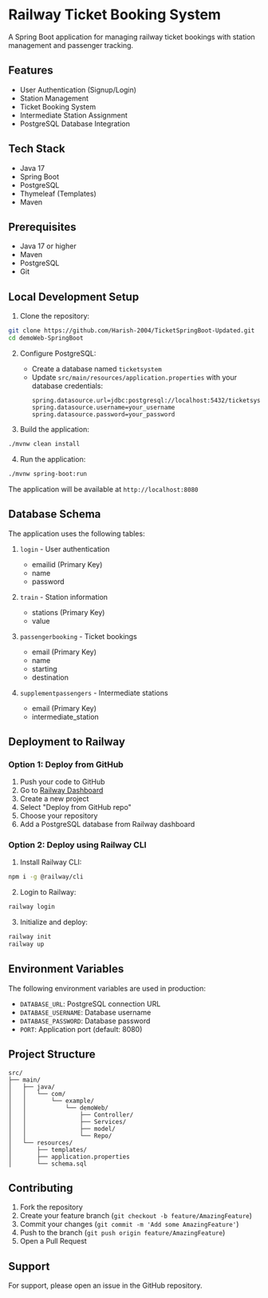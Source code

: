 # Railway Ticket Booking System

A Spring Boot application for managing railway ticket bookings with station management and passenger tracking.

## Features

- User Authentication (Signup/Login)
- Station Management
- Ticket Booking System
- Intermediate Station Assignment
- PostgreSQL Database Integration

## Tech Stack

- Java 17
- Spring Boot
- PostgreSQL
- Thymeleaf (Templates)
- Maven

## Prerequisites

- Java 17 or higher
- Maven
- PostgreSQL
- Git

## Local Development Setup

1. Clone the repository:
```bash
git clone https://github.com/Harish-2004/TicketSpringBoot-Updated.git
cd demoWeb-SpringBoot
```

2. Configure PostgreSQL:
   - Create a database named `ticketsystem`
   - Update `src/main/resources/application.properties` with your database credentials:
     ```properties
     spring.datasource.url=jdbc:postgresql://localhost:5432/ticketsystem
     spring.datasource.username=your_username
     spring.datasource.password=your_password
     ```

3. Build the application:
```bash
./mvnw clean install
```

4. Run the application:
```bash
./mvnw spring-boot:run
```

The application will be available at `http://localhost:8080`

## Database Schema

The application uses the following tables:

1. `login` - User authentication
   - emailid (Primary Key)
   - name
   - password

2. `train` - Station information
   - stations (Primary Key)
   - value

3. `passengerbooking` - Ticket bookings
   - email (Primary Key)
   - name
   - starting
   - destination

4. `supplementpassengers` - Intermediate stations
   - email (Primary Key)
   - intermediate_station

## Deployment to Railway

### Option 1: Deploy from GitHub

1. Push your code to GitHub
2. Go to [Railway Dashboard](https://railway.app/dashboard)
3. Create a new project
4. Select "Deploy from GitHub repo"
5. Choose your repository
6. Add a PostgreSQL database from Railway dashboard

### Option 2: Deploy using Railway CLI

1. Install Railway CLI:
```bash
npm i -g @railway/cli
```

2. Login to Railway:
```bash
railway login
```

3. Initialize and deploy:
```bash
railway init
railway up
```

## Environment Variables

The following environment variables are used in production:

- `DATABASE_URL`: PostgreSQL connection URL
- `DATABASE_USERNAME`: Database username
- `DATABASE_PASSWORD`: Database password
- `PORT`: Application port (default: 8080)

## Project Structure

```
src/
├── main/
│   ├── java/
│   │   └── com/
│   │       └── example/
│   │           └── demoWeb/
│   │               ├── Controller/
│   │               ├── Services/
│   │               ├── model/
│   │               └── Repo/
│   └── resources/
│       ├── templates/
│       ├── application.properties
│       └── schema.sql
```

## Contributing

1. Fork the repository
2. Create your feature branch (`git checkout -b feature/AmazingFeature`)
3. Commit your changes (`git commit -m 'Add some AmazingFeature'`)
4. Push to the branch (`git push origin feature/AmazingFeature`)
5. Open a Pull Request


## Support

For support, please open an issue in the GitHub repository.
